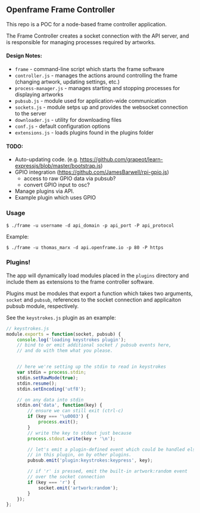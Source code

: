## Openframe Frame Controller
This repo is a POC for a node-based frame controller application.

The Frame Controller creates a socket connection with the API server, and is responsible for managing processes required by artworks.

#### Design Notes:
- `frame` - command-line script which starts the frame software
- `controller.js` - manages the actions around controlling the frame (changing artwork, updating settings, etc.)
- `process-manager.js` - manages starting and stopping processes for displaying artworks
- `pubsub.js` - module used for application-wide communication
- `sockets.js` - module setps up and provides the websocket connection to the server
- `downloader.js` - utility for downloading files
- `conf.js` - default configuration options
-  `extensions.js` - loads plugins found in the plugins folder


#### TODO:
- Auto-updating code. (e.g. https://github.com/grapeot/learn-expressjs/blob/master/bootstrap.js)
- GPIO integration (https://github.com/JamesBarwell/rpi-gpio.js)
  - access to raw GPIO data via pubsub?
  - convert GPIO input to osc?
- Manage plugins via API.
- Example plugin which uses GPIO

### Usage
```
$ ./frame -u username -d api_domain -p api_port -P api_protocol
```
Example:
```
$ ./frame -u thomas_marx -d api.openframe.io -p 80 -P https
```

### Plugins!

The app will dynamically load modules placed in the `plugins` directory and include them as extensions to the frame controller software.

Plugins must be modules that export a function which takes two arguments, `socket` and `pubsub`, references to the socket connection and applicaiton pubsub module, respectively.

See the `keystrokes.js` plugin as an example:

```javascript
// keystrokes.js
module.exports = function(socket, pubsub) {
    console.log('loading keystrokes plugin');
    // bind to or emit additional socket / pubsub events here,
    // and do with them what you please.


    // here we're setting up the stdin to read in keystrokes
    var stdin = process.stdin;
    stdin.setRawMode(true);
    stdin.resume();
    stdin.setEncoding('utf8');

    // on any data into stdin
    stdin.on('data', function(key) {
        // ensure we can still exit (ctrl-c)
        if (key === '\u0003') {
            process.exit();
        }
        // write the key to stdout just because
        process.stdout.write(key + '\n');

        // let's emit a plugin-defined event which could be handled elsewhere
        // in this plugin, on by other plugins.
        pubsub.emit('plugin:keystrokes:keypress', key);

        // if 'r' is pressed, emit the built-in artwork:random event
        // over the socket connection
        if (key === 'r') {
            socket.emit('artwork:random');
        }
    });
};
```